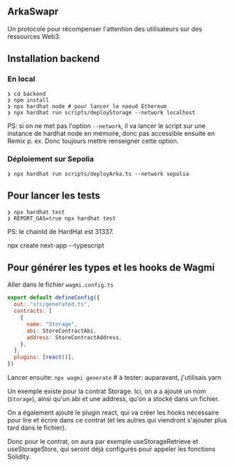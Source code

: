 ## ArkaSwapr

Un protocole pour récompenser l'attention des utilisateurs sur des ressources Web3.

## Installation backend

### En local

```shell
❯ cd backend
❯ npm install
❯ npx hardhat node # pour lancer le noeud Ethereum
❯ npx hardhat run scripts/deployStorage --network localhost
```

PS: si on ne met pas l'option `--network`, il va lancer le script sur une instance de hardhat node en mémoire, donc pas accessible ensuite en Remix p. ex. Donc toujours mettre renseigner cette option.

### Déploiement sur Sepolia

```shell
❯ npx hardhat run scripts/deployArka.ts --network sepolia
```

## Pour lancer les tests

```shell
❯ npx hardhat test
❯ REPORT_GAS=true npx hardhat test
```

PS: le chainId de HardHat est 31337.


npx create next-app --typescript

## Pour générer les types et les hooks de Wagmi

Aller dans le fichier `wagmi.config.ts`

```js
export default defineConfig({
  out: "src/generated.ts",
  contracts: [
    {
      name: "Storage",
      abi: StoreContractAbi,
      address: StoreContractAddress,
    },
  ],
  plugins: [react()],
})
```

Lancer ensuite: `npx wagmi generate` # à tester: auparavant, j'utilisais yarn

Un exemple existe pour la contrat Storage.
Ici, on a a ajouté un nom (`Storage`), ainsi qu'un abi et une address, qu'on a stocké dans un fichier.

On a également ajouté le plugin react, qui va créer les hooks nécessaire pour lire et écrire dans ce contrat (et les autres qui viendront s'ajouter plus tard dans le fichier).

Donc pour le contrat, on aura par exemple useStorageRetrieve et useStorageStore, qui seront déjà configurés pour appeler les fonctions Solidity.